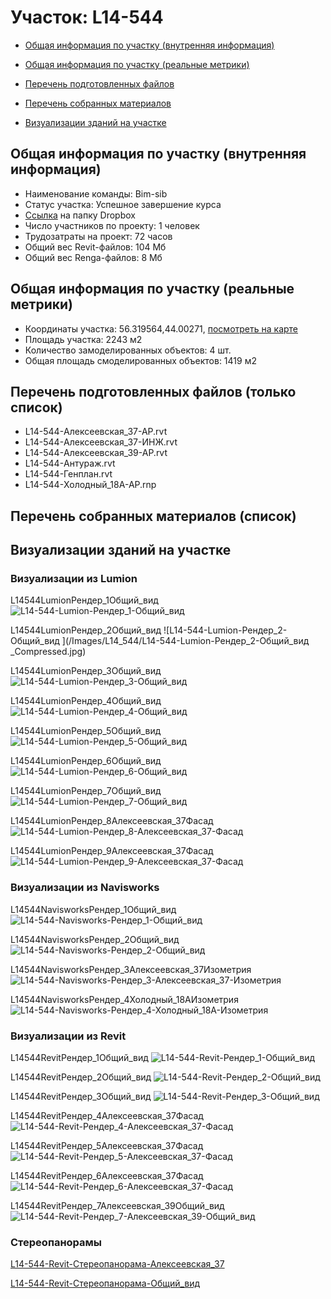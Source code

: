 # Участок: L14-544

* [Общая информация по участку (внутренняя информация)](#Chapter1)

* [Общая информация по участку (реальные метрики)](#Chapter2)

* [Перечень подготовленных файлов](#Chapter3)

* [Перечень собранных материалов](#Chapter4)

* [Визуализации зданий на участке](#Chapter6)

## <a id="Chapter1"></a> Общая информация по участку (внутренняя информация)
+ Наименование команды: Bim-sib
+ Статус участка: Успешное завершение курса
+ [Ссылка](https://www.dropbox.com/sh/wvvgv1nw1iqred9/AAB3FZoBk39e-J3-y7FZFhxua/L14_544?dl=0) на папку Dropbox
+ Число участников по проекту: 1 человек
+ Трудозатраты на проект: 72 часов
+ Общий вес Revit-файлов: 104 Мб
+ Общий вес Renga-файлов: 8 Мб
## <a id="Chapter2"></a> Общая информация по участку (реальные метрики)
+ Координаты участка: 56.319564,44.00271, [посмотреть на карте](https://yandex.ru/maps/47/nizhny-novgorod/?ll=44.00271%2C56.319564&z=19)
+ Площадь участка: 2243 м2
+ Количество замоделированных объектов: 4 шт.
+ Общая площадь смоделированных объектов: 1419 м2
## <a id="Chapter3"></a> Перечень подготовленных файлов (только список)
+ L14-544-Алексеевская_37-АР.rvt
+ L14-544-Алексеевская_37-ИНЖ.rvt
+ L14-544-Алексеевская_39-АР.rvt
+ L14-544-Антураж.rvt
+ L14-544-Генплан.rvt
+ L14-544-Холодный_18А-АР.rnp
## <a id="Chapter4"></a> Перечень собранных материалов (список)
## <a id="Chapter6"></a> Визуализации зданий на участке
### Визуализации из Lumion
L14544LumionРендер_1Общий_вид
![L14-544-Lumion-Рендер_1-Общий_вид](/Images/L14_544/L14-544-Lumion-Рендер_1-Общий_вид_Compressed.jpg)

L14544LumionРендер_2Общий_вид 
![L14-544-Lumion-Рендер_2-Общий_вид ](/Images/L14_544/L14-544-Lumion-Рендер_2-Общий_вид _Compressed.jpg)

L14544LumionРендер_3Общий_вид
![L14-544-Lumion-Рендер_3-Общий_вид](/Images/L14_544/L14-544-Lumion-Рендер_3-Общий_вид_Compressed.jpg)

L14544LumionРендер_4Общий_вид
![L14-544-Lumion-Рендер_4-Общий_вид](/Images/L14_544/L14-544-Lumion-Рендер_4-Общий_вид_Compressed.jpg)

L14544LumionРендер_5Общий_вид
![L14-544-Lumion-Рендер_5-Общий_вид](/Images/L14_544/L14-544-Lumion-Рендер_5-Общий_вид_Compressed.jpg)

L14544LumionРендер_6Общий_вид
![L14-544-Lumion-Рендер_6-Общий_вид](/Images/L14_544/L14-544-Lumion-Рендер_6-Общий_вид_Compressed.jpg)

L14544LumionРендер_7Общий_вид
![L14-544-Lumion-Рендер_7-Общий_вид](/Images/L14_544/L14-544-Lumion-Рендер_7-Общий_вид_Compressed.jpg)

L14544LumionРендер_8Алексеевская_37Фасад
![L14-544-Lumion-Рендер_8-Алексеевская_37-Фасад](/Images/L14_544/L14-544-Lumion-Рендер_8-Алексеевская_37-Фасад_Compressed.jpg)

L14544LumionРендер_9Алексеевская_37Фасад
![L14-544-Lumion-Рендер_9-Алексеевская_37-Фасад](/Images/L14_544/L14-544-Lumion-Рендер_9-Алексеевская_37-Фасад_Compressed.jpg)

### Визуализации из Navisworks
L14544NavisworksРендер_1Общий_вид
![L14-544-Navisworks-Рендер_1-Общий_вид](/Images/L14_544/L14-544-Navisworks-Рендер_1-Общий_вид_Compressed.jpg)

L14544NavisworksРендер_2Общий_вид
![L14-544-Navisworks-Рендер_2-Общий_вид](/Images/L14_544/L14-544-Navisworks-Рендер_2-Общий_вид_Compressed.jpg)

L14544NavisworksРендер_3Алексеевская_37Изометрия
![L14-544-Navisworks-Рендер_3-Алексеевская_37-Изометрия](/Images/L14_544/L14-544-Navisworks-Рендер_3-Алексеевская_37-Изометрия_Compressed.jpg)

L14544NavisworksРендер_4Холодный_18АИзометрия
![L14-544-Navisworks-Рендер_4-Холодный_18А-Изометрия](/Images/L14_544/L14-544-Navisworks-Рендер_4-Холодный_18А-Изометрия_Compressed.jpg)

### Визуализации из Revit
L14544RevitРендер_1Общий_вид
![L14-544-Revit-Рендер_1-Общий_вид](/Images/L14_544/L14-544-Revit-Рендер_1-Общий_вид_Compressed.jpg)

L14544RevitРендер_2Общий_вид
![L14-544-Revit-Рендер_2-Общий_вид](/Images/L14_544/L14-544-Revit-Рендер_2-Общий_вид_Compressed.jpg)

L14544RevitРендер_3Общий_вид
![L14-544-Revit-Рендер_3-Общий_вид](/Images/L14_544/L14-544-Revit-Рендер_3-Общий_вид_Compressed.jpg)

L14544RevitРендер_4Алексеевская_37Фасад
![L14-544-Revit-Рендер_4-Алексеевская_37-Фасад](/Images/L14_544/L14-544-Revit-Рендер_4-Алексеевская_37-Фасад_Compressed.jpg)

L14544RevitРендер_5Алексеевская_37Фасад
![L14-544-Revit-Рендер_5-Алексеевская_37-Фасад](/Images/L14_544/L14-544-Revit-Рендер_5-Алексеевская_37-Фасад_Compressed.jpg)

L14544RevitРендер_6Алексеевская_37Фасад
![L14-544-Revit-Рендер_6-Алексеевская_37-Фасад](/Images/L14_544/L14-544-Revit-Рендер_6-Алексеевская_37-Фасад_Compressed.jpg)

L14544RevitРендер_7Алексеевская_39Общий_вид
![L14-544-Revit-Рендер_7-Алексеевская_39-Общий_вид](/Images/L14_544/L14-544-Revit-Рендер_7-Алексеевская_39-Общий_вид_Compressed.jpg)

### Стереопанорамы
[L14-544-Revit-Стереопанорама-Алексеевская_37](https://pano.autodesk.com/pano.html?url=jpgs/11140d60-593e-4189-849d-9f7444be696d&version=2)

[L14-544-Revit-Стереопанорама-Общий_вид](https://pano.autodesk.com/pano.html?url=jpgs/aaed0086-f930-4873-9eda-f6950ea5dff7&version=2)


